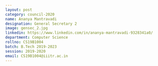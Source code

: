 ```yaml
---
layout: post
category: council-2020
name: Ananya Mantravadi
designation: General Secretary 2
image: gensec_2.jpg
linkedin: https://www.linkedin.com/in/ananya-mantravadi-9328341a0/
department: Computer Science
rollno: CS19B1004
batch: B.Tech 2019-2023
session: 2019-2020
email: CS19B1004@iiitr.ac.in
---
```


<!-- @format -->
